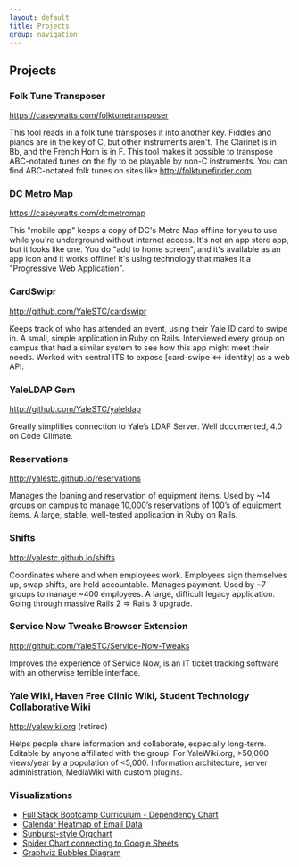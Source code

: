 ```yaml
---
layout: default
title: Projects
group: navigation
---
```


## Projects

### Folk Tune Transposer
<https://caseywatts.com/folktunetransposer>

This tool reads in a folk tune transposes it into another key. Fiddles and pianos are in the key of C, but other instruments aren't. The Clarinet is in Bb, and the French Horn is in F. This tool makes it possible to transpose ABC-notated tunes on the fly to be playable by non-C instruments. You can find ABC-notated folk tunes on sites like <http://folktunefinder.com>


### DC Metro Map
<https://caseywatts.com/dcmetromap>

This "mobile app" keeps a copy of DC's Metro Map offline for you to use while you're underground without internet access. It's not an app store app, but it looks like one. You do "add to home screen", and it's available as an app icon and it works offline! It's using technology that makes it a "Progressive Web Application".

### CardSwipr
<http://github.com/YaleSTC/cardswipr>

Keeps track of who has attended an event, using their Yale ID card to swipe in. A small, simple application in Ruby on Rails. Interviewed every group on campus that had a similar system to see how this app might meet their needs. Worked with central ITS to expose [card-swipe ⇔ identity] as a web API.

### YaleLDAP Gem
<http://github.com/YaleSTC/yaleldap>

Greatly simplifies connection to Yale’s LDAP Server. Well documented, 4.0 on Code Climate.

### Reservations
<http://yalestc.github.io/reservations>

Manages the loaning and reservation of equipment items. Used by ~14 groups on campus to manage 10,000’s reservations of 100’s of equipment items. A large, stable, well-tested application in Ruby on Rails.

### Shifts
<http://yalestc.github.io/shifts>

Coordinates where and when employees work. Employees sign themselves up, swap shifts, are held accountable. Manages payment. Used by ~7 groups to manage ~400 employees. A large, difficult legacy application. Going through massive Rails 2 => Rails 3 upgrade.

### Service Now Tweaks Browser Extension
<http://github.com/YaleSTC/Service-Now-Tweaks>

Improves the experience of Service Now, is an IT ticket tracking software with an otherwise terrible interface.

### Yale Wiki, Haven Free Clinic Wiki, Student Technology Collaborative Wiki
<http://yalewiki.org> (retired)

Helps people share information and collaborate, especially long-term. Editable by anyone affiliated with the group. For YaleWiki.org, &gt;50,000 views/year by a population of &lt;5,000. Information architecture, server administration, MediaWiki with custom plugins.

### Visualizations
- [Full Stack Bootcamp Curriculum - Dependency Chart](https://gist.github.com/caseywatts/93cba34cd882a05b3107)
- [Calendar Heatmap of Email Data](https://github.com/caseywatts/gmail-stats-plotting)
- [Sunburst-style Orgchart](https://github.com/caseywatts/orgchart-sunburst)
- [Spider Chart connecting to Google Sheets](https://github.com/caseywatts/GoogleFormToRadarGraph)
- [Graphviz Bubbles Diagram](https://gist.github.com/caseywatts/b6565da461e69d8eb5235075320cda09)
